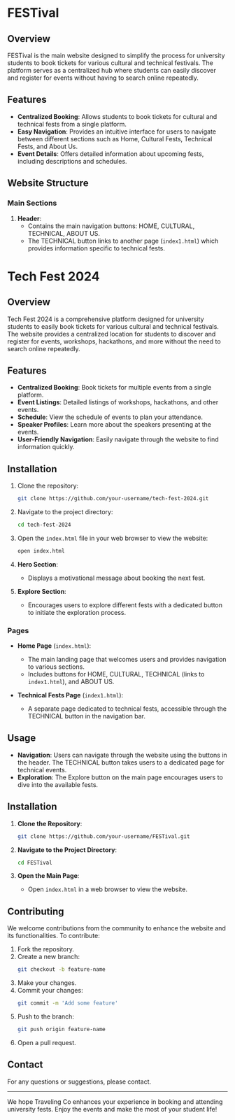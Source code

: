 # FESTival

## Overview

FESTival is the main website designed to simplify the process for university students to book tickets for various cultural and technical festivals. The platform serves as a centralized hub where students can easily discover and register for events without having to search online repeatedly.

## Features

- **Centralized Booking**: Allows students to book tickets for cultural and technical fests from a single platform.
- **Easy Navigation**: Provides an intuitive interface for users to navigate between different sections such as Home, Cultural Fests, Technical Fests, and About Us.
- **Event Details**: Offers detailed information about upcoming fests, including descriptions and schedules.

## Website Structure

### Main Sections

1. **Header**: 
    - Contains the main navigation buttons: HOME, CULTURAL, TECHNICAL, ABOUT US.
    - The TECHNICAL button links to another page (`index1.html`) which provides information specific to technical fests.
# Tech Fest 2024

## Overview

Tech Fest 2024 is a comprehensive platform designed for university students to easily book tickets for various cultural and technical festivals. The website provides a centralized location for students to discover and register for events, workshops, hackathons, and more without the need to search online repeatedly.

## Features

- **Centralized Booking**: Book tickets for multiple events from a single platform.
- **Event Listings**: Detailed listings of workshops, hackathons, and other events.
- **Schedule**: View the schedule of events to plan your attendance.
- **Speaker Profiles**: Learn more about the speakers presenting at the events.
- **User-Friendly Navigation**: Easily navigate through the website to find information quickly.

## Installation

1. Clone the repository:
    ```bash
    git clone https://github.com/your-username/tech-fest-2024.git
    ```

2. Navigate to the project directory:
    ```bash
    cd tech-fest-2024
    ```

3. Open the `index.html` file in your web browser to view the website:
    ```bash
    open index.html
    ```






2. **Hero Section**:
    - Displays a motivational message about booking the next fest.

3. **Explore Section**:
    - Encourages users to explore different fests with a dedicated button to initiate the exploration process.

### Pages

- **Home Page** (`index.html`): 
    - The main landing page that welcomes users and provides navigation to various sections.
    - Includes buttons for HOME, CULTURAL, TECHNICAL (links to `index1.html`), and ABOUT US.

- **Technical Fests Page** (`index1.html`): 
    - A separate page dedicated to technical fests, accessible through the TECHNICAL button in the navigation bar.

## Usage

- **Navigation**: Users can navigate through the website using the buttons in the header. The TECHNICAL button takes users to a dedicated page for technical events.
- **Exploration**: The Explore button on the main page encourages users to dive into the available fests.

## Installation

1. **Clone the Repository**:
    ```bash
    git clone https://github.com/your-username/FESTival.git
    ```

2. **Navigate to the Project Directory**:
    ```bash
    cd FESTival
    ```

3. **Open the Main Page**:
    - Open `index.html` in a web browser to view the website.

## Contributing

We welcome contributions from the community to enhance the website and its functionalities. To contribute:

1. Fork the repository.
2. Create a new branch:
    ```bash
    git checkout -b feature-name
    ```
3. Make your changes.
4. Commit your changes:
    ```bash
    git commit -m 'Add some feature'
    ```
5. Push to the branch:
    ```bash
    git push origin feature-name
    ```
6. Open a pull request.


## Contact

For any questions or suggestions, please contact.

---

We hope Traveling Co enhances your experience in booking and attending university fests. Enjoy the events and make the most of your student life!

